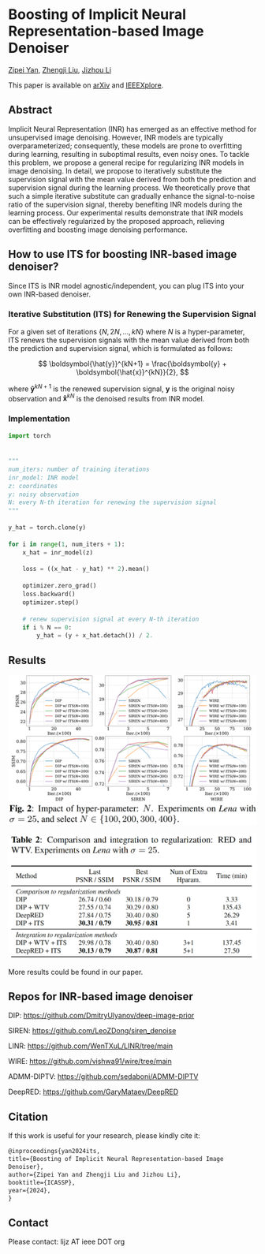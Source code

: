 # Boosting of Implicit Neural Representation-based Image Denoiser

[Zipei Yan](https://yanzipei.github.io/), [Zhengji Liu](https://epicwatermelon.github.io/), [Jizhou Li](http://jizhou.li/)

This paper is available on [arXiv](https://arxiv.org/abs/2401.01548) and [IEEEXplore](https://ieeexplore.ieee.org/document/10447327).

## Abstract
Implicit Neural Representation (INR) has emerged as an effective
method for unsupervised image denoising. However, INR models
are typically overparameterized; consequently, these models are
prone to overfitting during learning, resulting in suboptimal results,
even noisy ones. To tackle this problem, we propose a general recipe
for regularizing INR models in image denoising. In detail, we propose
to iteratively substitute the supervision signal with the mean
value derived from both the prediction and supervision signal during
the learning process. We theoretically prove that such a simple iterative
substitute can gradually enhance the signal-to-noise ratio of the
supervision signal, thereby benefiting INR models during the learning
process. Our experimental results demonstrate that INR models
can be effectively regularized by the proposed approach, relieving
overfitting and boosting image denoising performance.

## How to use ITS for boosting INR-based image denoiser?

Since ITS is INR model agnostic/independent, you can plug ITS into your own INR-based denoiser.

### Iterative Substitution (ITS) for Renewing the Supervision Signal

For a given set of iterations $`\{N, 2N, ..., kN\}`$ where $N$ is a hyper-parameter, ITS renews the supervision signals with the mean value derived from both the prediction and supervision signal, which is formulated as follows:

$$
\boldsymbol{\hat{y}}^{kN+1} = \frac{\boldsymbol{y} + \boldsymbol{\hat{x}}^{kN}}{2},
$$

where $\boldsymbol{\hat{y}}^{kN+1}$ is the renewed supervision signal, $\boldsymbol{y}$ is the original noisy observation and $\boldsymbol{\hat{x}}^{kN}$ is the denoised results from INR model.

### Implementation
```python
import torch


"""
num_iters: number of training iterations
inr_model: INR model
z: coordinates
y: noisy observation
N: every N-th iteration for renewing the supervision signal
"""

y_hat = torch.clone(y)

for i in range(1, num_iters + 1):
    x_hat = inr_model(z)
    
    loss = ((x_hat - y_hat) ** 2).mean()
    
    optimizer.zero_grad()
    loss.backward()
    optimizer.step()
    
    # renew supervision signal at every N-th iteration
    if i % N == 0: 
        y_hat = (y + x_hat.detach()) / 2.
```

## Results

![image](./Fig/Fig2.png)

![image](./Fig/Tab2.png)

More results could be found in our paper.

## Repos for INR-based image denoiser

DIP: https://github.com/DmitryUlyanov/deep-image-prior

SIREN: https://github.com/LeoZDong/siren_denoise

LINR: https://github.com/WenTXuL/LINR/tree/main

WIRE: https://github.com/vishwa91/wire/tree/main

ADMM-DIPTV: https://github.com/sedaboni/ADMM-DIPTV

DeepRED: https://github.com/GaryMataev/DeepRED


## Citation
If this work is useful for your research, please kindly cite it:
```
@inproceedings{yan2024its,
title={Boosting of Implicit Neural Representation-based Image Denoiser},
author={Zipei Yan and Zhengji Liu and Jizhou Li},
booktitle={ICASSP},
year={2024},
}
```

## Contact

Please contact: lijz AT ieee DOT org
